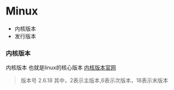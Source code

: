 # Minux

* 内核版本
* 发行版本

### 内核版本
内核版本 也就是linux的核心版本
[内核版本官网](http://www.kernel.org)

> 版本号 2.6.18 其中，2表示主版本,6表示次版本，18表示末版本

